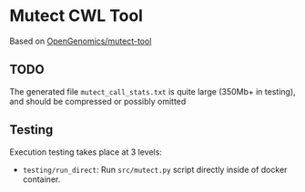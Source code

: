 # Mutect CWL Tool

Based on [OpenGenomics/mutect-tool](https://github.com/OpenGenomics/mutect-tool)

## TODO

The generated file `mutect_call_stats.txt` is quite large (350Mb+ in testing), and should be compressed or possibly omitted 

## Testing

Execution testing takes place at 3 levels:
* `testing/run_direct`: Run `src/mutect.py` script directly inside of docker container.  
